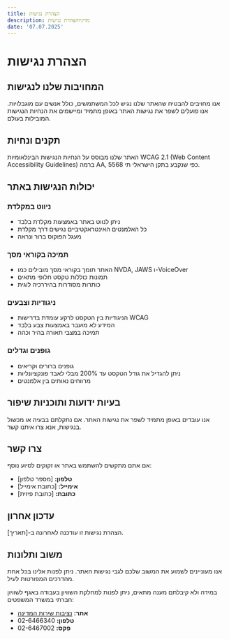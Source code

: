 ```yaml
---
title: הצהרת נגישות
description: מדיניוהצהרת נגישות
date: '07.07.2025'
---
```


# הצהרת נגישות

## המחויבות שלנו לנגישות

אנו מחויבים להבטיח שהאתר שלנו נגיש לכל המשתמשים, כולל אנשים עם מוגבלויות. אנו פועלים לשפר את נגישות האתר באופן מתמיד ומיישמים את הנחיות הנגישות המובילות בעולם.

## תקנים ונחיות

האתר שלנו מבוסס על הנחיות הנגישות הבינלאומיות WCAG 2.1 (Web Content Accessibility Guidelines) ברמה AA, כפי שנקבע בתקן הישראלי תי 5568.

## יכולות הנגישות באתר

### ניווט במקלדת
- ניתן לנווט באתר באמצעות מקלדת בלבד
- כל האלמנטים האינטראקטיביים נגישים דרך מקלדת
- מעגל הפוקוס ברור ונראה

### תמיכה בקוראי מסך
- האתר תומך בקוראי מסך מובילים כמו NVDA, JAWS ו-VoiceOver
- תמונות כוללות טקסט חלופי מתאים
- כותרות מסודרות בהיררכיה לוגית

### ניגודיות וצבעים
- הניגודיות בין הטקסט לרקע עומדת בדרישות WCAG
- המידע לא מועבר באמצעות צבע בלבד
- תמיכה במצבי תאורה בהיר וכהה

### גופנים וגדלים
- גופנים ברורים וקריאים
- ניתן להגדיל את גודל הטקסט עד 200% מבלי לאבד פונקציונליות
- מרווחים נאותים בין אלמנטים

## בעיות ידועות ותוכניות שיפור

אנו עובדים באופן מתמיד לשפר את נגישות האתר. אם נתקלתם בבעיה או מכשול בנגישות, אנא צרו איתנו קשר.

## צרו קשר

אם אתם מתקשים להשתמש באתר או זקוקים לסיוע נוסף:

- **טלפון:** [מספר טלפון]
- **אימייל:** [כתובת אימייל]
- **כתובת:** [כתובת פיזית]

## עדכון אחרון

הצהרת נגישות זו עודכנה לאחרונה ב-[תאריך].

## משוב ותלונות

אנו מעוניינים לשמוע את המשוב שלכם לגבי נגישות האתר. ניתן לפנות אלינו בכל אחת מהדרכים המפורטות לעיל.

במידה ולא קיבלתם מענה מתאים, ניתן לפנות למחלקת השוויון בעבודה באגף לשוויון חברתי במשרד המשפטים:

- **אתר:** [נציבות שירות המדינה](https://www.gov.il/he/departments/civil_service_commission)
- **טלפון:** 02-6466340
- **פקס:** 02-6467002
